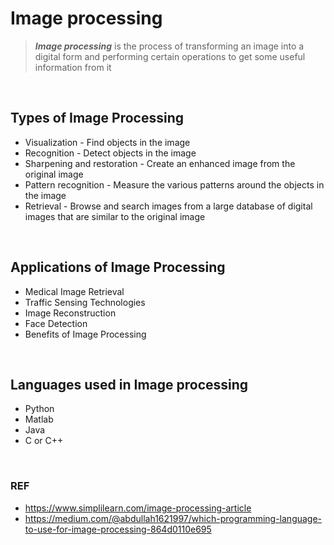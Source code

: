 # Image processing

> ***Image processing*** is the process of transforming an image into a digital form and performing certain operations to get some useful information from it

<br />

## Types of Image Processing

- Visualization - Find objects in the image
- Recognition - Detect objects in the image
- Sharpening and restoration - Create an enhanced image from the original image
- Pattern recognition - Measure the various patterns around the objects in the image
- Retrieval - Browse and search images from a large database of digital images that are similar to the original image

<br />

## Applications of Image Processing

- Medical Image Retrieval
- Traffic Sensing Technologies
- Image Reconstruction
- Face Detection
- Benefits of Image Processing

<br />

## Languages used in Image processing

- Python
- Matlab
- Java
- C or C++


<br />

### REF
- https://www.simplilearn.com/image-processing-article
- https://medium.com/@abdullah1621997/which-programming-language-to-use-for-image-processing-864d0110e695
